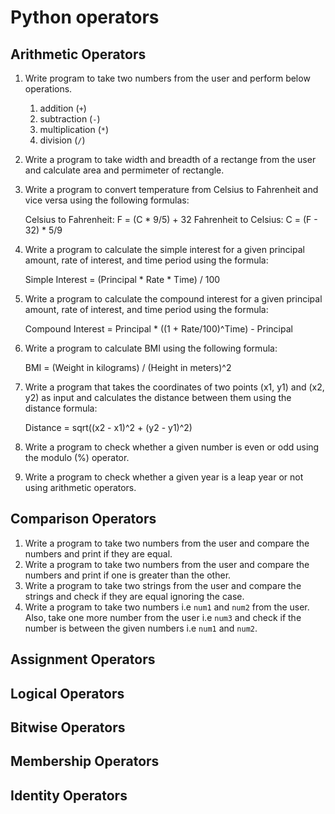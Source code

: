 # Python operators

## Arithmetic Operators

1. Write program to take two numbers from the user and perform below operations.
    1. addition (`+`)
    2. subtraction (`-`)
    3. multiplication (`*`)
    4. division (`/`)
2. Write a program to take width and breadth of a rectange from the user and calculate area and permimeter of rectangle. 
3. Write a program to convert temperature from Celsius to Fahrenheit and vice versa using the following formulas:

    Celsius to Fahrenheit: F = (C * 9/5) + 32
    Fahrenheit to Celsius: C = (F - 32) * 5/9

4. Write a program to calculate the simple interest for a given principal amount, rate of interest, and time period using the formula:

    Simple Interest = (Principal * Rate * Time) / 100
5. Write a program to calculate the compound interest for a given principal amount, rate of interest, and time period using the formula:

    Compound Interest = Principal * ((1 + Rate/100)^Time) - Principal

6. Write a program to calculate BMI using the following formula:

    BMI = (Weight in kilograms) / (Height in meters)^2

7. Write a program that takes the coordinates of two points (x1, y1) and (x2, y2) as input and calculates the distance between them using the distance formula:

    Distance = sqrt((x2 - x1)^2 + (y2 - y1)^2)
8. Write a program to check whether a given number is even or odd using the modulo (%) operator.
9. Write a program to check whether a given year is a leap year or not using arithmetic operators.

## Comparison Operators
1. Write a program to take two numbers from the user and compare the numbers and print if they are equal.
2. Write a program to take two numbers from the user and compare the numbers and print if one is greater than the other.
3. Write a program to take two strings from the user and compare the strings and check if they are equal ignoring the case.
4. Write a program to take two numbers i.e `num1` and `num2` from the user. Also, take one more number from the user i.e `num3` and check if the number is between the given numbers i.e `num1` and `num2`.

## Assignment Operators

## Logical Operators

## Bitwise Operators

## Membership Operators

## Identity Operators
